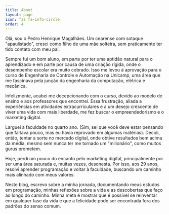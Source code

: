 ```yaml
---
title: About
layout: page
icon: fas fa-info-circle
order: 4
---
```


Olá, sou o Pedro Henrique Magalhães. Um cearense com sotaque "apaulistado", cresci como filho de uma mãe solteira, sem praticamente ter tido contato com meu pai.

Sempre fui um bom aluno, em parte por ter uma aptidão natural para o aprendizado e em parte por causa de uma criação rígida, onde o desempenho escolar era muito cobrado. Isso me levou à aprovação para o curso de Engenharia de Controle e Automação na Unicamp, uma área que me fascinava pela junção da engenharia da computação, elétrica e mecânica.

Infelizmente, acabei me decepcionando com o curso, devido ao modelo de ensino e aos professores que encontrei. Essa frustração, aliada a experiências em atividades extracurriculares e a um desejo crescente de viver uma vida com mais liberdade, me fez buscar o empreendedorismo e o marketing digital.

Larguei a faculdade no quarto ano. (Sim, sei que você deve estar pensando que faltava pouco, mas eu havia reprovado em algumas matérias). Decidi, então, tentar a sorte no mercado digital, onde obtive resultados bem acima da média, mesmo sem nunca ter me tornado um "milionário", como muitos gurus prometem.

Hoje, perdi um pouco do encanto pelo marketing digital, principalmente por ser uma área saturada e, muitas vezes, desonesta. Por isso, aos 29 anos, resolvi aprender programação e voltar à faculdade, buscando um caminho mais alinhado com meus valores.

Neste blog, escrevo sobre a minha jornada, documentando meus estudos em programação, minhas reflexões sobre a vida e as descobertas que faço ao longo do caminho. Minha meta é mostrar que é possível se reinventar em qualquer fase da vida e que a felicidade pode ser encontrada fora dos padrões do senso comum.